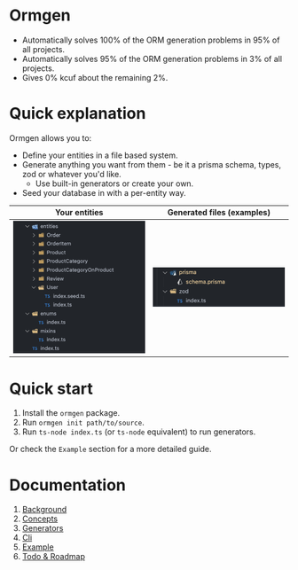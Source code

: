 # Ormgen

-   Automatically solves 100% of the ORM generation problems in 95% of all projects.
-   Automatically solves 95% of the ORM generation problems in 3% of all projects.
-   Gives 0% kcuf about the remaining 2%.

# Quick explanation

Ormgen allows you to:

-   Define your entities in a file based system.
-   Generate anything you want from them - be it a prisma schema, types, zod or whatever you'd like.
    -   Use built-in generators or create your own.
-   Seed your database in with a per-entity way.

|       Your entities        | Generated files (examples)  |
| :------------------------: | :-------------------------: |
| ![](docs/images/input.png) | ![](docs/images/output.png) |

# Quick start

1. Install the `ormgen` package.
2. Run `ormgen init path/to/source`.
3. Run `ts-node index.ts` (or `ts-node` equivalent) to run generators.

Or check the `Example` section for a more detailed guide.

# Documentation

1. [Background](docs/1.BACKGROUND/INDEX.md)
1. [Concepts](docs/2.CONCEPTS/1.INDEX.md)
1. [Generators](docs/3.GENERATORS/INDEX.md)
1. [Cli](docs/4.CLI/INDEX.md)
1. [Example](docs/98.EXAMPLE/INDEX.md)
1. [Todo & Roadmap](docs/99.ROADMAP/INDEX.md)

